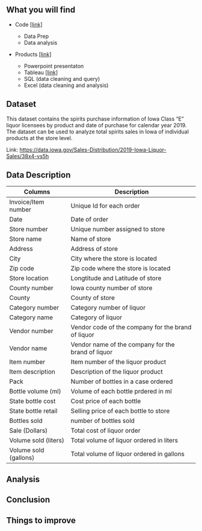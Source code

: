 ## What you will find
- Code [[link]](https://github.com/dyrk01/Kaggle_Projects/tree/master/Iowa%20Alcohol%20Sales/code)
  - Data Prep 
  - Data analysis

- Products [[link]](https://github.com/dyrk01/Kaggle_Projects/tree/master/Iowa%20Alcohol%20Sales/products)
  - Powerpoint presentaton 
  - Tableau [[link]](https://public.tableau.com/app/profile/dedrickyong/viz/IowaAlcoholsales/Story1)
  - SQL (data cleaning and query) 
  - Excel (data cleaning and analysis)

## Dataset
This dataset contains the spirits purchase information of Iowa Class “E” liquor licensees by product and date of purchase for calendar year 2019. The dataset can be used to analyze total spirits sales in Iowa of individual products at the store level.

Link: https://data.iowa.gov/Sales-Distribution/2019-Iowa-Liquor-Sales/38x4-vs5h

## Data Description
Columns | Description
--- | ---
Invoice/Item number | Unique Id for each order
Date | Date of order
Store number | Unique number assigned to store 
Store name | Name of store
Address | Address of store 
City | City where the store is located
Zip code | Zip code where the store is located 
Store location | Longtitude and Latitude of store
County number | Iowa county number of store 
County | County of store
Category number | Category number of liquor
Category name | Category of liquor
Vendor number |  Vendor code of the company for the brand of liquor 
Vendor name | Vendor name of the company for the brand of liquor
Item number | Item number of the liquor product  
Item description | Description of the liquor product  
Pack | Number of bottles in a case ordered 
Bottle volume (ml) | Volume of each bottle prdered in ml 
State bottle cost | Cost price of each bottle
State bottle retail | Selling price of each bottle to store
Bottles sold | number of bottles sold 
Sale (Dollars) | Total cost of liquor order
Volume sold (liters) | Total volume of liquor ordered in liters 
Volume sold (gallons) | Total volume of liquor ordered in gallons 

## Analysis

## Conclusion

## Things to improve 


